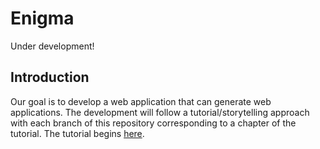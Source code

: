 # Enigma

Under development!

## Introduction

Our goal is to develop a web application that can generate web applications. The
development will follow a tutorial/storytelling approach with each branch of this
repository corresponding to a chapter of the tutorial. The tutorial begins [here](docs/00-toc.md).
